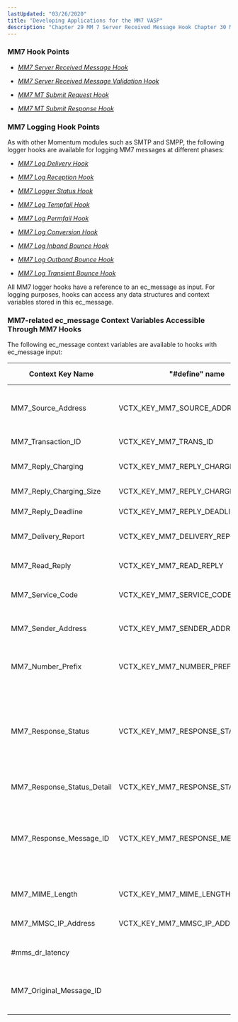 ```yaml
---
lastUpdated: "03/26/2020"
title: "Developing Applications for the MM7 VASP"
description: "Chapter 29 MM 7 Server Received Message Hook Chapter 30 MM 7 Server Received Message Validation Hook Chapter 18 MM 7 MT Submit Request Hook Chapter 19 MM 7 MT Submit Response Hook As with other Momentum modules such as SMTP and SMPP the following logger hooks are available for..."
---
```


### <a name="DC.MM7HookPoints"></a> MM7 Hook Points

*   [*MM7 Server Received Message Hook*](/momentum/mobile/mobile-developer-guide/mm-7-server-received-message-hook) 

*   [*MM7 Server Received Message Validation Hook*](/momentum/mobile/mobile-developer-guide/mm-7-server-received-message-validation-hook) 

*   [*MM7 MT Submit Request Hook*](/momentum/mobile/mobile-developer-guide/mm-7-client-submit-request-hook) 

*   [*MM7 MT Submit Response Hook*](/momentum/mobile/mobile-developer-guide/mm-7-client-submit-response-hook) 

### <a name="idp299696"></a> MM7 Logging Hook Points

As with other Momentum modules such as SMTP and SMPP, the following logger hooks are available for logging MM7 messages at different phases:

*   [*MM7 Log Delivery Hook*](/momentum/mobile/mobile-developer-guide/mm-7-log-delivery-hook) 

*   [*MM7 Log Reception Hook*](/momentum/mobile/mobile-developer-guide/mm-7-log-reception-hook) 

*   [*MM7 Logger Status Hook*](/momentum/mobile/mobile-developer-guide/mm-7-log-status-hook) 

*   [*MM7 Log Tempfail Hook*](/momentum/mobile/mobile-developer-guide/mm-7-log-tempfail-hook) 

*   [*MM7 Log Permfail Hook*](/momentum/mobile/mobile-developer-guide/mm-7-log-permfail-hook) 

*   [*MM7 Log Conversion Hook*](/momentum/mobile/mobile-developer-guide/mm-7-log-conversion-hook) 

*   [*MM7 Log Inband Bounce Hook*](/momentum/mobile/mobile-developer-guide/mm-7-log-inband-bounce-hook) 

*   [*MM7 Log Outband Bounce Hook*](/momentum/mobile/mobile-developer-guide/mm-7-log-outband-bounce-hook) 

*   [*MM7 Log Transient Bounce Hook*](/momentum/mobile/mobile-developer-guide/mm-7-log-transient-bounce-hook) 

All MM7 logger hooks have a reference to an ec_message as input. For logging purposes, hooks can access any data structures and context variables stored in this ec_message.

### <a name="DC.MM7relatedec_messagecontextvariablesacce"></a> MM7-related ec_message Context Variables Accessible Through MM7 Hooks

The following ec_message context variables are available to hooks with ec_message input:

<a name="MM7-related_ec_message_Context_Variables"></a> 


| Context Key Name | "#define" name | Description / Default usage |
| --- | --- | --- |
| MM7_Source_Address | VCTX_KEY_MM7_SOURCE_ADDRESS | MM7 MT submission's sender address. Used for logging. If not set, use the value of "MM7_Sender_Address". |
| MM7_Transaction_ID | VCTX_KEY_MM7_TRANS_ID | MM7 SOAP <TransactionID>. Used for logging |
| MM7_Reply_Charging | VCTX_KEY_MM7_REPLY_CHARGING | Used in mm7_pre_submit hook to set value of <ReplyCharging> in MM7 MT message |
| MM7_Reply_Charging_Size | VCTX_KEY_MM7_REPLY_CHARGING_SIZE | "replyChargingSize" attribute value in <ReplyCharging> |
| MM7_Reply_Deadline | VCTX_KEY_MM7_REPLY_DEADLINE | "replyDeadline" attribute value in <ReplyCharging> |
| MM7_Delivery_Report | VCTX_KEY_MM7_DELIVERY_REPORT | Used in mm7_pre_submit hook to set value of <DeliveryReport> in MM7 MT message |
| MM7_Read_Reply | VCTX_KEY_MM7_READ_REPLY | Used in mm7_pre_submit hook to set value of <ReadReply> in MM7 MT message |
| MM7_Service_Code | VCTX_KEY_MM7_SERVICE_CODE | Used in mm7_pre_submit hook to set value of <ServiceCode> in MM7 MT message |
| MM7_Sender_Address | VCTX_KEY_MM7_SENDER_ADDRESS | Used in mm7_pre_submit hook to set value of <SenderAddress> elements in a MM7 MT message |
| MM7_Number_Prefix | VCTX_KEY_MM7_NUMBER_PREFIX | Used in mm7_pre_submit hook to be prepended to the MM7 MT recipient address in number format |
| MM7_Response_Status | VCTX_KEY_MM7_RESPONSE_STATUS | 1\. Value of MM7 <StatusCode> in the response to a MT submission (e.g. SubmitRsp).Used in mm7_log_delivery and mm7_handle_submitRsp hook 2. Value of MM7 <MMStatus> in DeliveryReportReq. Used in mm7_log_status and mm7_request_eval hook |
| MM7_Response_Status_Detail | VCTX_KEY_MM7_RESPONSE_STATUS_DETAIL | 1\. Value of MM7 status <Details> in the response to a MT submission (e.g. SubmitRsp).The significance of this value is for logging only, e.g. assign value in mm7_handle_submitRsp, retrieve and log it in mm7_log_delivery. 2\. Value of MM7 <StatusText> in DeliveryReportReq. Used in mm7_log_status and mm7_request_eval hooks |
| MM7_Response_Message_ID | VCTX_KEY_MM7_RESPONSE_MESSAGE_ID | MM7 <MessageID>. It is assigned by the remote MMSC in a response to an MT submission,and present in subsequent DeliverReq or DeliveryReportReq to link to the original MT submission. Used for logging. |
| MM7_MIME_Length | VCTX_KEY_MM7_MIME_LENGTH | the MIME length of the MM7 MT message. Used for logging |
| MM7_MMSC_IP_Address | VCTX_KEY_MM7_MMSC_IP_ADDRESS | the remote MMSC IP address. Used for logging reception |
| #mms_dr_latency |   | delivery report latency string. Used for logging purpose only |
| MM7_Original_Message_ID |   | The ec_message ID of a MM7 SubmitReq MT message. Used by the mms_log_bounce_outband hook for logging purpose. |